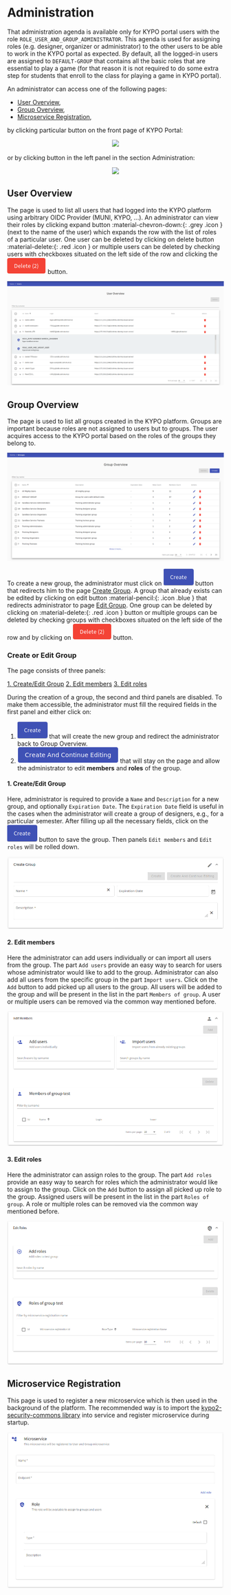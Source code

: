 # Administration 
That administration agenda is available only for KYPO portal users with the role `ROLE_USER_AND_GROUP_ADMINISTRATOR`. This agenda is used for assigning roles (e.g. designer, organizer or administrator) to the other users to be able to work in the KYPO portal as expected. By default, all the logged-in users are assigned to `DEFAULT-GROUP` that contains all the basic roles that are essential to play a game (for that reason it is not required to do some extra step for students that enroll to the class for playing a game in KYPO portal).

An administrator can access one of the following pages: 

* [User Overview](#user-overview), 
* [Group Overview](#group-overview),
* [Microservice Registration](#microservice-registration), 

by clicking particular button on the front page of KYPO Portal:

<p align="center">
  <img src="../../img/kypo-portal/administration/administration-agenda.png">
</p>


or by clicking button in the left panel in the section Administration: 

<p align="center">
  <img src="../../img/kypo-portal/administration/administration-left-panel.png">
</p>


## User Overview 
The page is used to list all users that had logged into the KYPO platform using arbitrary OIDC Provider (MUNI, KYPO, ...). An administrator can view their roles by clicking expand button :material-chevron-down:{: .grey .icon } (next to the name of the user) which expands the row with the list of roles of a particular user. One user can be deleted by clicking on delete button :material-delete:{: .red .icon } or multiple users can be deleted by checking users with checkboxes situated on the left side of the row and clicking the ![delete-button](../img/buttons/big-delete-button.png) button.  

![user-overview](../img/kypo-portal/administration/user-overview.png)

## Group Overview 
The page is used to list all groups created in the KYPO platform. Groups are important because roles are not assigned to users but to groups. The user acquires access to the KYPO portal based on the roles of the groups they belong to.

![group-overview](../img/kypo-portal/administration/group-overview.png) 

To create a new group, the administrator must click on ![create-button](../img/buttons/create-button.png) button that redirects him to the page [Create Group](#createedit-group). A group that already exists can be edited by clicking on edit button :material-pencil:{: .icon .blue } that redirects administrator to page [Edit Group](#createedit-group). One group can be deleted by clicking on :material-delete:{: .red .icon } button or multiple groups can be deleted by checking groups with checkboxes situated on the left side of the row and by clicking on ![delete-button](../img/buttons/big-delete-button.png) button.  

### Create or Edit Group

The page consists of three panels:

[1. Create/Edit Group](#1-createedit-group) 
[2. Edit members](#2-edit-members) 
[3. Edit roles](#3-edit-roles)

During the creation of a group, the second and third panels are disabled. To make them accessible, the administrator must fill the required fields in the first panel and either click on: 
1. ![create-button](../img/buttons/create-button.png) that will create the new group and redirect the administrator back to Group Overview.  
2. ![create-and-edit-button](../img/buttons/create-and-continue-button.png) that will stay on the page and allow the administrator to edit **members** and **roles** of the group.

#### 1. Create/Edit Group
Here, administrator is required to provide a `Name` and `Description` for a new group, and optionally `Expiration Date`. The `Expiration Date` field is useful in the cases when the administrator will create a group of designers, e.g., for a particular semester. After filling up all the necessary fields, click on the ![create-button](../img/buttons/create-button.png) button to save the group. Then panels `Edit members` and `Edit roles` will be rolled down. 

![create-group-panel](../img/kypo-portal/administration/create-group.png)
#### 2. Edit members
Here the administrator can add users individually or can import all users from the group. The part `Add users` provide an easy way to search for users whose administrator would like to add to the group. Administrator can also add all users from the specific group in the part `Import users`. Click on the `Add` button to add picked up all users to the group. All users will be added to the group and will be present in the list in the part `Members of group`. A user or multiple users can be removed via the common way mentioned before.

![edit-members-panel](../img/kypo-portal/administration/edit-members.png)
#### 3. Edit roles 
Here the administrator can assign roles to the group. The part `Add roles` provide an easy way to search for roles which the administrator would like to assign to the group. Click on the `Add` button to assign all picked up role to the group. Assigned users will be present in the list in the part `Roles of group`. A role or multiple roles can be removed via the common way mentioned before.

![edit-roles-panel](../img/kypo-portal/administration/edit-roles.png)
## Microservice Registration
This page is used to register a new microservice which is then used in the background of the platform. The recommended way is to import the [kypo2-security-commons library](https://gitlab.ics.muni.cz/kypo-crp/backend-java/kypo2-security-commons) into service and register microservice during startup.

![microservice-page](../img/kypo-portal/administration/microservice-registration.png)
